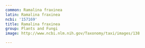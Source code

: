```yaml
---
common: Ramalina fraxinea
latin: Ramalina fraxinea
ncbi: '157169'
title: Ramalina fraxinea
group: Plants and Fungi
image: http://www.ncbi.nlm.nih.gov/Taxonomy/taxi/images/138

---
```

